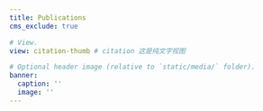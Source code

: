 ```yaml
---
title: Publications
cms_exclude: true

# View.
view: citation-thumb # citation 这是纯文字视图

# Optional header image (relative to `static/media/` folder).
banner:
  caption: ''
  image: ''
---
```

